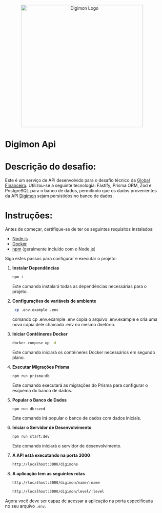 <p align="center">
  <a href="https://en.wikipedia.org/wiki/Digimon" target="blank"><img src="https://i.pinimg.com/564x/56/01/98/560198dcd2399182312e0828ebb6bf2e.jpg" width="400" alt="Digimon Logo" /></a>
</p>

# Digimon Api

# Descrição do desafio:

Este é um serviço de API desenvolvido para o desafio técnico da [Global Financeiro](https://globalfinanceiro.com.br/). Utilizou-se a seguinte tecnologia: Fastify, Prisma ORM, Zod e PostgreSQL para o banco de dados, permitindo que os dados provenientes da API [Digimon](https://digimon-api.vercel.app/api/digimon) sejam persistidos no banco de dados.

# Instruções:

Antes de começar, certifique-se de ter os seguintes requisitos instalados:

- [Node.js](https://nodejs.org/)
- [Docker](https://www.docker.com/get-started)
- [npm](https://www.npmjs.com/get-npm) (geralmente incluído com o Node.js)

Siga estes passos para configurar e executar o projeto:

1. **Instalar Dependências**
   ```bash
   npm i
   ```
   Este comando instalará todas as dependências necessárias para o projeto.

2. **Configurações de variáveis de ambiente**
   ```bash
    cp .env.example .env
   ```
   comando cp .env.example .env copia o arquivo .env.example e cria uma nova cópia dele chamada .env no mesmo diretório.

3. **Iniciar Contêineres Docker**
   ```bash
   docker-compose up -d
   ```
   Este comando iniciará os contêineres Docker necessários em segundo plano.

4. **Executar Migrações Prisma**
   ```bash
   npm run prisma:db
   ```
   Este comando executará as migrações do Prisma para configurar o esquema do banco de dados.

5. **Popular o Banco de Dados**
   ```bash
   npm run db:seed
   ```
   Este comando irá popular o banco de dados com dados iniciais.

6. **Iniciar o Servidor de Desenvolvimento**
   ```bash
   npm run start:dev
   ```
   Este comando iniciará o servidor de desenvolvimento.

7. **A API está executando na porta 3000**
   ```bash
   http://localhost:3000/digimons
   ```
8. **A aplicação tem as seguintes rotas**
   ```bash 
   http://localhost:3000/digimon/name/:name

   http://localhost:3000/digimon/level/:level
Agora você deve ser capaz de acessar a aplicação na porta especificada no seu arquivo `.env`.